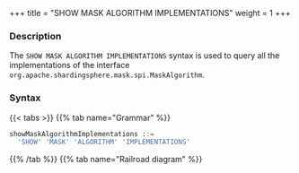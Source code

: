 +++
title = "SHOW MASK ALGORITHM IMPLEMENTATIONS"
weight = 1
+++

### Description

The `SHOW MASK ALGORITHM IMPLEMENTATIONS` syntax is used to query all the implementations of the interface `org.apache.shardingsphere.mask.spi.MaskAlgorithm`.

### Syntax

{{< tabs >}}
{{% tab name="Grammar" %}}
```sql
showMaskAlgorithmImplementations ::=
  'SHOW' 'MASK' 'ALGORITHM' 'IMPLEMENTATIONS'
```
{{% /tab %}}
{{% tab name="Railroad diagram" %}}
<iframe frameborder="0" name="diagram" id="diagram" width="100%" height="100%"></iframe>
{{% /tab %}}
{{< /tabs >}}

### Return Value Description

| Columns     | Description                           |
|-------------|---------------------------------------|
| name        | class name of the implementation      |
| type        | type of the implementation            |
| class_path  | full class name of the implementation |

### Example

- Query all the implementations for `org.apache.shardingsphere.mask.spi.MaskAlgorithm` interface

```sql
SHOW MASK ALGORITHM IMPLEMENTATIONS
```

```sql
SHOW MASK ALGORITHM IMPLEMENTATIONS;
+------------------------------------+------------------------------+-------------------------------------------------------------------------------------+
| name                               | type                         | class_path                                                                          |
+------------------------------------+------------------------------+-------------------------------------------------------------------------------------+
| MD5MaskAlgorithm                   | MD5                          | org.apache.shardingsphere.mask.algorithm.hash.MD5MaskAlgorithm                      |
| KeepFirstNLastMMaskAlgorithm       | KEEP_FIRST_N_LAST_M          | org.apache.shardingsphere.mask.algorithm.cover.KeepFirstNLastMMaskAlgorithm         |
| KeepFromXToYMaskAlgorithm          | KEEP_FROM_X_TO_Y             | org.apache.shardingsphere.mask.algorithm.cover.KeepFromXToYMaskAlgorithm            |
| MaskAfterSpecialCharsAlgorithm     | MASK_AFTER_SPECIAL_CHARS     | org.apache.shardingsphere.mask.algorithm.cover.MaskAfterSpecialCharsAlgorithm       |
| MaskBeforeSpecialCharsAlgorithm    | MASK_BEFORE_SPECIAL_CHARS    | org.apache.shardingsphere.mask.algorithm.cover.MaskBeforeSpecialCharsAlgorithm      |
| MaskFirstNLastMMaskAlgorithm       | MASK_FIRST_N_LAST_M          | org.apache.shardingsphere.mask.algorithm.cover.MaskFirstNLastMMaskAlgorithm         |
| MaskFromXToYMaskAlgorithm          | MASK_FROM_X_TO_Y             | org.apache.shardingsphere.mask.algorithm.cover.MaskFromXToYMaskAlgorithm            |
| GenericTableRandomReplaceAlgorithm | GENERIC_TABLE_RANDOM_REPLACE | org.apache.shardingsphere.mask.algorithm.replace.GenericTableRandomReplaceAlgorithm |
+------------------------------------+------------------------------+-------------------------------------------------------------------------------------+
8 rows in set (0.13 sec)
```

### Reserved word

`SHOW`, `MASK`, `ALGORITHM`, `IMPLEMENTATIONS`

### Related links

- [Reserved word](/en/user-manual/shardingsphere-proxy/distsql/syntax/reserved-word/)
